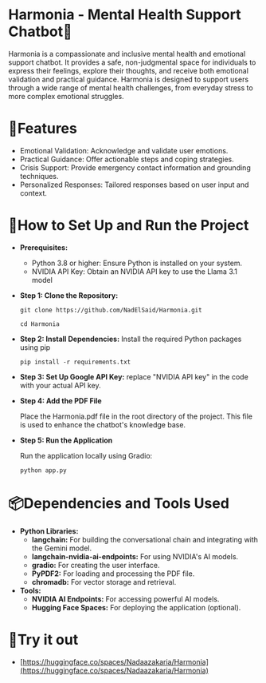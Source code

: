 # Harmonia - Mental Health Support Chatbot🌸
Harmonia is a compassionate and inclusive mental health and emotional support chatbot. It provides a safe, non-judgmental space for individuals to express their feelings, explore their thoughts, and receive both emotional validation and practical guidance. Harmonia is designed to support users through a wide range of mental health challenges, from everyday stress to more complex emotional struggles.
# 📌Features
- Emotional Validation: Acknowledge and validate user emotions.
- Practical Guidance: Offer actionable steps and coping strategies.
- Crisis Support: Provide emergency contact information and grounding techniques.
- Personalized Responses: Tailored responses based on user input and context.
# 🚀How to Set Up and Run the Project
- **Prerequisites:**
  - Python 3.8 or higher: Ensure Python is installed on your system.
  - NVIDIA API Key: Obtain an NVIDIA API key to use the Llama 3.1 model
- **Step 1: Clone the Repository:**
  
  ``` git clone https://github.com/NadElSaid/Harmonia.git ```
  
     ``` cd Harmonia ```
- **Step 2: Install Dependencies:**
   Install the required Python packages using pip
  
    ```pip install -r requirements.txt```
- **Step 3: Set Up Google API Key:**
   replace "NVIDIA API key" in the code with your actual API key.
- **Step 4: Add the PDF File**
  
  Place the Harmonia.pdf file in the root directory of the project. This file is used to enhance the chatbot's knowledge base.
- **Step 5: Run the Application**
  
  Run the application locally using Gradio:

  ``` python app.py ```
# 📦Dependencies and Tools Used
- **Python Libraries:**
  - **langchain:** For building the conversational chain and integrating with the Gemini model.
  - **langchain-nvidia-ai-endpoints:** For using NVIDIA's AI models.
  - **gradio:** For creating the user interface.
  - **PyPDF2:** For loading and processing the PDF file.
  - **chromadb:** For vector storage and retrieval.
- **Tools:**
  - **NVIDIA AI Endpoints:** For accessing powerful AI models.
  - **Hugging Face Spaces:** For deploying the application (optional).
# 🤖Try it out
- [https://huggingface.co/spaces/Nadaazakaria/Harmonia](https://huggingface.co/spaces/Nadaazakaria/Harmonia)

